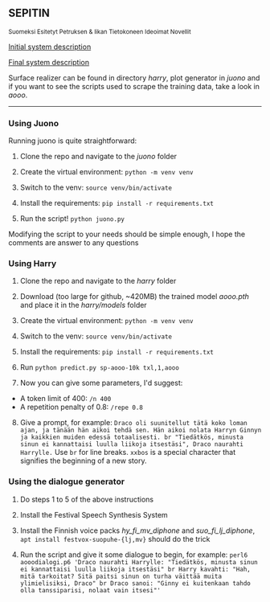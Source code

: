 ## SEPITIN
<sup>Suomeksi Esitetyt Petruksen & Iikan Tietokoneen Ideoimat Novellit</sup>

[Initial system description](https://github.com/fergusq/sepitin/blob/master/system.md)

[Final system description](https://github.com/fergusq/sepitin/blob/master/sepitin-final-system-description.md)

Surface realizer can be found in directory *harry*, plot generator in *juono* and if you want to see the scripts used to scrape the training data, take a look in *aooo*.

* * *

### Using Juono

Running juono is quite straightforward:

1. Clone the repo and navigate to the *juono* folder

2. Create the virtual environment: `python -m venv venv`

3. Switch to the venv: `source venv/bin/activate`

4. Install the requirements: `pip install -r requirements.txt`

5. Run the script! `python juono.py`

Modifying the script to your needs should be simple enough, I hope the comments are answer to any questions

### Using Harry

1. Clone the repo and navigate to the *harry* folder

2. Download (too large for github, ~420MB) the trained model *aooo.pth* and place it in the *harry/models* folder

3. Create the virtual environment: `python -m venv venv`

4. Switch to the venv: `source venv/bin/activate`

5. Install the requirements: `pip install -r requirements.txt`

6. Run `python predict.py sp-aooo-10k txl,1,aooo`

7. Now you can give some parameters, I'd suggest:
  * A token limit of 400: `/n 400`
  * A repetition penalty of 0.8: `/repe 0.8`

8. Give a prompt, for example: `Draco oli suunitellut tätä koko loman ajan, ja tänään hän aikoi tehdä sen. Hän aikoi nolata Harryn Ginnyn ja kaikkien muiden edessä totaalisesti. br "Tiedätkös, minusta sinun ei kannattaisi luulla liikoja itsestäsi", Draco naurahti Harrylle.` Use `br` for line breaks. `xxbos` is a special character that signifies the beginning of a new story.

### Using the dialogue generator

1. Do steps 1 to 5 of the above instructions

2. Install the Festival Speech Synthesis System

3. Install the Finnish voice packs *hy_fi_mv_diphone* and *suo_fi_lj_diphone*, `apt install festvox-suopuhe-{lj,mv}` should do the trick

4. Run the script and give it some dialogue to begin, for example: `perl6 aooodialogi.p6 'Draco naurahti Harrylle: "Tiedätkös, minusta sinun ei kannattaisi luulla liikoja itsestäsi" br Harry kavahti: "Hah, mitä tarkoitat? Sitä paitsi sinun on turha väittää muita ylimielisiksi, Draco" br Draco sanoi: "Ginny ei kuitenkaan tahdo olla tanssiparisi, nolaat vain itsesi"'`



